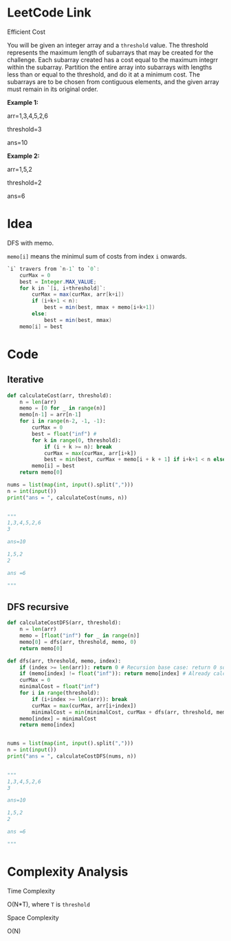 # LeetCode Link

Efficient Cost

You will be given an integer array and a `threshold` value. The threshold represents the maximum length of subarrays that may be created for the challenge. Each subarray created has a cost equal to the maximum integrr within the subarray. Partition the entire array into subarrays with lengths less than or equal to the threshold, and do it at a minimum cost. The subarrays are to be chosen from contiguous elements, and the given array must remain in its original order.

**Example 1:**

arr=1,3,4,5,2,6

threshold=3

ans=10

**Example 2:**

arr=1,5,2

threshold=2

ans=6

# Idea

DFS with memo.

`memo[i]` means the minimul sum of costs from index `i` onwards.

```java
`i` travers from `n-1` to `0`:
	curMax = 0
	best = Integer.MAX_VALUE;
	for k in `[i, i+threshold]`:
		curMax = max(curMax, arr[k+i])
		if (i+k+1 < n):
			best = min(best, mmax + memo[i+k+1])
		else:
			best = min(best, mmax)
	memo[i] = best
```

# Code

## Iterative
```python
def calculateCost(arr, threshold):
	n = len(arr)
	memo = [0 for _ in range(n)]
	memo[n-1] = arr[n-1]
	for i in range(n-2, -1, -1):
		curMax = 0
		best = float("inf") #
		for k in range(0, threshold):
			if (i + k >= n): break
			curMax = max(curMax, arr[i+k])
			best = min(best, curMax + memo[i + k + 1] if i+k+1 < n else curMax)
		memo[i] = best
	return memo[0]

nums = list(map(int, input().split(",")))
n = int(input())
print("ans = ", calculateCost(nums, n))
        

"""
1,3,4,5,2,6
3

ans=10

1,5,2
2

ans =6

"""
```

## DFS recursive
```python
def calculateCostDFS(arr, threshold):
	n = len(arr)
	memo = [float("inf") for _ in range(n)]
	memo[0] = dfs(arr, threshold, memo, 0)
	return memo[0]

def dfs(arr, threshold, memo, index):
	if (index >= len(arr)): return 0 # Recursion base case: return 0 so that minimalCost = curMax
	if (memo[index] != float("inf")): return memo[index] # Already calculated, return memo[index]
	curMax = 0
	minimalCost = float("inf")
	for i in range(threshold):
		if (i+index >= len(arr)): break
		curMax = max(curMax, arr[i+index])
		minimalCost = min(minimalCost, curMax + dfs(arr, threshold, memo, i+index+1))
	memo[index] = minimalCost
	return memo[index]


nums = list(map(int, input().split(",")))
n = int(input())
print("ans = ", calculateCostDFS(nums, n))
        

"""
1,3,4,5,2,6
3

ans=10

1,5,2
2

ans =6

"""
```

# Complexity Analysis

Time Complexity

O(N\*T), where `T` is `threshold`

Space Complexity

O(N)
